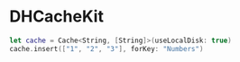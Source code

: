 # DHCacheKit

```Swift
let cache = Cache<String, [String]>(useLocalDisk: true)
cache.insert(["1", "2", "3"], forKey: "Numbers")
```
